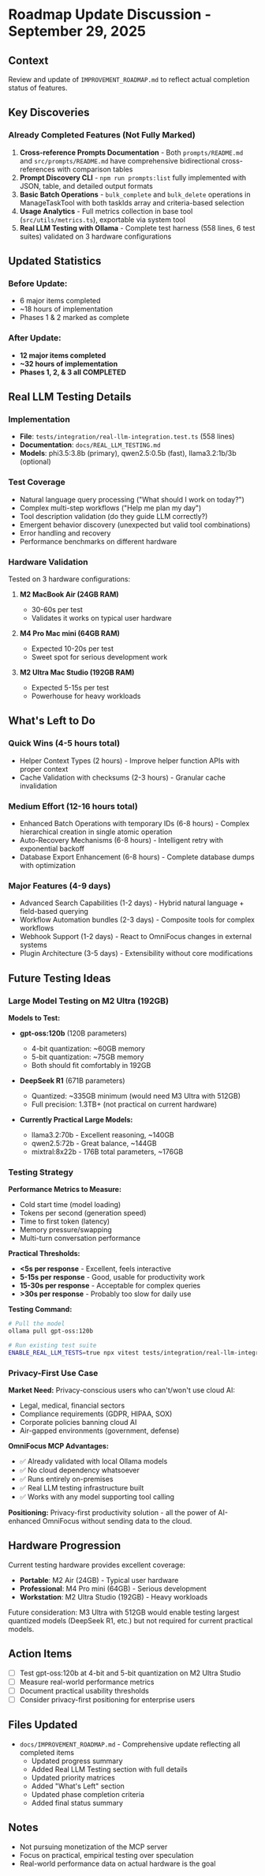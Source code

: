 # Roadmap Update Discussion - September 29, 2025

## Context

Review and update of `IMPROVEMENT_ROADMAP.md` to reflect actual completion status of features.

## Key Discoveries

### Already Completed Features (Not Fully Marked)

1. **Cross-reference Prompts Documentation** - Both `prompts/README.md` and `src/prompts/README.md` have comprehensive bidirectional cross-references with comparison tables
2. **Prompt Discovery CLI** - `npm run prompts:list` fully implemented with JSON, table, and detailed output formats
3. **Basic Batch Operations** - `bulk_complete` and `bulk_delete` operations in ManageTaskTool with both taskIds array and criteria-based selection
4. **Usage Analytics** - Full metrics collection in base tool (`src/utils/metrics.ts`), exportable via system tool
5. **Real LLM Testing with Ollama** - Complete test harness (558 lines, 6 test suites) validated on 3 hardware configurations

## Updated Statistics

### Before Update:
- 6 major items completed
- ~18 hours of implementation
- Phases 1 & 2 marked as complete

### After Update:
- **12 major items completed**
- **~32 hours of implementation**
- **Phases 1, 2, & 3 all COMPLETED**

## Real LLM Testing Details

### Implementation
- **File**: `tests/integration/real-llm-integration.test.ts` (558 lines)
- **Documentation**: `docs/REAL_LLM_TESTING.md`
- **Models**: phi3.5:3.8b (primary), qwen2.5:0.5b (fast), llama3.2:1b/3b (optional)

### Test Coverage
- Natural language query processing ("What should I work on today?")
- Complex multi-step workflows ("Help me plan my day")
- Tool description validation (do they guide LLM correctly?)
- Emergent behavior discovery (unexpected but valid tool combinations)
- Error handling and recovery
- Performance benchmarks on different hardware

### Hardware Validation
Tested on 3 hardware configurations:

1. **M2 MacBook Air (24GB RAM)**
   - 30-60s per test
   - Validates it works on typical user hardware

2. **M4 Pro Mac mini (64GB RAM)**
   - Expected 10-20s per test
   - Sweet spot for serious development work

3. **M2 Ultra Mac Studio (192GB RAM)**
   - Expected 5-15s per test
   - Powerhouse for heavy workloads

## What's Left to Do

### Quick Wins (4-5 hours total)
- Helper Context Types (2 hours) - Improve helper function APIs with proper context
- Cache Validation with checksums (2-3 hours) - Granular cache invalidation

### Medium Effort (12-16 hours total)
- Enhanced Batch Operations with temporary IDs (6-8 hours) - Complex hierarchical creation in single atomic operation
- Auto-Recovery Mechanisms (6-8 hours) - Intelligent retry with exponential backoff
- Database Export Enhancement (6-8 hours) - Complete database dumps with optimization

### Major Features (4-9 days)
- Advanced Search Capabilities (1-2 days) - Hybrid natural language + field-based querying
- Workflow Automation bundles (2-3 days) - Composite tools for complex workflows
- Webhook Support (1-2 days) - React to OmniFocus changes in external systems
- Plugin Architecture (3-5 days) - Extensibility without core modifications

## Future Testing Ideas

### Large Model Testing on M2 Ultra (192GB)

**Models to Test:**
- **gpt-oss:120b** (120B parameters)
  - 4-bit quantization: ~60GB memory
  - 5-bit quantization: ~75GB memory
  - Both should fit comfortably in 192GB

- **DeepSeek R1** (671B parameters)
  - Quantized: ~335GB minimum (would need M3 Ultra with 512GB)
  - Full precision: 1.3TB+ (not practical on current hardware)

- **Currently Practical Large Models:**
  - llama3.2:70b - Excellent reasoning, ~140GB
  - qwen2.5:72b - Great balance, ~144GB
  - mixtral:8x22b - 176B total parameters, ~176GB

### Testing Strategy

**Performance Metrics to Measure:**
- Cold start time (model loading)
- Tokens per second (generation speed)
- Time to first token (latency)
- Memory pressure/swapping
- Multi-turn conversation performance

**Practical Thresholds:**
- **<5s per response** - Excellent, feels interactive
- **5-15s per response** - Good, usable for productivity work
- **15-30s per response** - Acceptable for complex queries
- **>30s per response** - Probably too slow for daily use

**Testing Command:**
```bash
# Pull the model
ollama pull gpt-oss:120b

# Run existing test suite
ENABLE_REAL_LLM_TESTS=true npx vitest tests/integration/real-llm-integration.test.ts -t "should complete queries in reasonable time"
```

### Privacy-First Use Case

**Market Need:** Privacy-conscious users who can't/won't use cloud AI:
- Legal, medical, financial sectors
- Compliance requirements (GDPR, HIPAA, SOX)
- Corporate policies banning cloud AI
- Air-gapped environments (government, defense)

**OmniFocus MCP Advantages:**
- ✅ Already validated with local Ollama models
- ✅ No cloud dependency whatsoever
- ✅ Runs entirely on-premises
- ✅ Real LLM testing infrastructure built
- ✅ Works with any model supporting tool calling

**Positioning:** Privacy-first productivity solution - all the power of AI-enhanced OmniFocus without sending data to the cloud.

## Hardware Progression

Current testing hardware provides excellent coverage:
- **Portable**: M2 Air (24GB) - Typical user hardware
- **Professional**: M4 Pro mini (64GB) - Serious development
- **Workstation**: M2 Ultra Studio (192GB) - Heavy workloads

Future consideration: M3 Ultra with 512GB would enable testing largest quantized models (DeepSeek R1, etc.) but not required for current practical models.

## Action Items

- [ ] Test gpt-oss:120b at 4-bit and 5-bit quantization on M2 Ultra Studio
- [ ] Measure real-world performance metrics
- [ ] Document practical usability thresholds
- [ ] Consider privacy-first positioning for enterprise users

## Files Updated

- `docs/IMPROVEMENT_ROADMAP.md` - Comprehensive update reflecting all completed items
  - Updated progress summary
  - Added Real LLM Testing section with full details
  - Updated priority matrices
  - Added "What's Left" section
  - Updated phase completion criteria
  - Added final status summary

## Notes

- Not pursuing monetization of the MCP server
- Focus on practical, empirical testing over speculation
- Real-world performance data on actual hardware is the goal